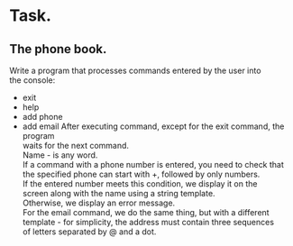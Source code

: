 # Task.
## The phone book.
Write a program that processes commands entered by the user into  
the console:
* exit
* help
* add <Name> phone <Phone number>
* add <Name> email <Email address>
After executing command, except for the exit command, the program  
waits for the next command.  
Name - is any word.  
If a command with a phone number is entered, you need to check that  
the specified phone can start with +, followed by only numbers.  
If the entered number meets this condition, we display it on the  
screen along with the name using a string template.  
Otherwise, we display an error message.  
For the email command, we do the same thing, but with a different  
template - for simplicity, the address must contain three sequences  
of letters separated by @ and a dot.
